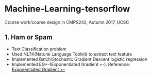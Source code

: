 # Machine-Learning-tensorflow
Course work/course design in CMPS242, Autumn 2017, UCSC

<h2>1. Ham or Spam</h2>

- Text Classification problem
- Used NLTK(Natural Language Toolkit) to extract text feature
- Implemented Batch/Stochastic Gradient Descent logistic regression
- Implemented EG+-(Exponentiated Gradient +-). Reference: <a href='http://hunch.net/?p=286'>Exponentiated Gradient +-</a>
